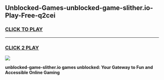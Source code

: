 
## Unblocked-Games-unblocked-game-slither.io-Play-Free-q2cei
<h3>
<a href="https://premium76.site?title=unblocked-game-slither.io&ref=15A">CLICK TO PLAY</a></h3>
<hr>

<h3>
<a href="https://premium76.site?title=unblocked-game-slither.io&ref=15A">CLICK 2 PLAY</a>
  
</h3>

<a href="https://premium76.site?title=unblocked-game-slither.io&ref=15A"><img src="https://clearcache.store/games.png"></a>


**unblocked-game-slither.io games unblocked: Your Gateway to Fun and Accessible Online Gaming**
